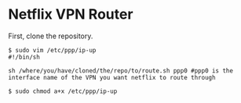 # Netflix VPN Router

First, clone the repository.
```
$ sudo vim /etc/ppp/ip-up
#!/bin/sh

sh /where/you/have/cloned/the/repo/to/route.sh ppp0 #ppp0 is the interface name of the VPN you want netflix to route through

$ sudo chmod a+x /etc/ppp/ip-up
```
